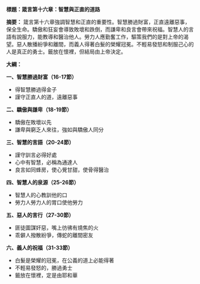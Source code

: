 **標題：箴言第十六章：智慧與正直的道路**

**摘要：**
箴言第十六章強調智慧和正直的重要性。智慧勝過財富，正直遠離惡事，保全生命。驕傲和狂妄會導致敗壞和跌倒，而謙卑和良言會帶來祝福。智慧人的言語有說服力，能教導和醫治他人。勞力人應勤奮工作，驅策我們的是對上帝的渴望。惡人散播紛爭和離間，而義人得著白髮的榮耀冠冕。不輕易發怒和制服己心的人是真正的勇士。籤放在懷裡，但結局由上帝決定。

**大綱：**

**一、智慧勝過財富（16-17節）**
* 得智慧勝過得金子
* 謹守正直人的道，遠離惡事

**二、驕傲與謙卑（18-19節）**
* 驕傲在敗壞以先
* 謙卑與窮乏人來往，強如與驕傲人同分

**三、智慧的言語（20-24節）**
* 謹守訓言必得好處
* 心中有智慧，必稱為通達人
* 良言如同蜂房，使心覺甘甜，使骨得醫治

**四、智慧人的泉源（25-26節）**
* 智慧人的心教訓他的口
* 勞力人勞力人的胃口使他勞力

**五、惡人的言行（27-30節）**
* 匪徒圖謀奸惡，嘴上彷彿有燒焦的火
* 乖僻人撥散紛爭，傳蛇的離間密友

**六、義人的祝福（31-33節）**
* 白髮是榮耀的冠冕，在公義的道上必能得著
* 不輕易發怒的，勝過勇士
* 籤放在懷裡，定是由耶和華